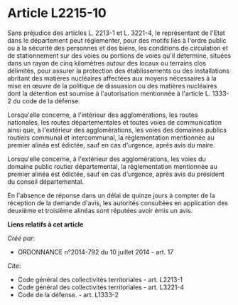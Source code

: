 # Article L2215-10

Sans préjudice des articles L. 2213-1 et L. 3221-4, le représentant de l'Etat dans le département peut réglementer, pour des
motifs liés à l'ordre public ou à la sécurité des personnes et des biens, les conditions de circulation et de stationnement
sur des voies ou portions de voies qu'il détermine, situées dans un rayon de cinq kilomètres autour des locaux ou terrains
clos délimités, pour assurer la protection des établissements ou des installations abritant des matières nucléaires affectées
aux moyens nécessaires à la mise en œuvre de la politique de dissuasion ou des matières nucléaires dont la détention est
soumise à l'autorisation mentionnée à l'article L. 1333-2 du code de la défense. 

Lorsqu'elle concerne, à l'intérieur des agglomérations, les routes nationales, les routes départementales et toutes voies de
communication ainsi que, à l'extérieur des agglomérations, les voies des domaines publics routiers communal et intercommunal,
la réglementation mentionnée au premier alinéa est édictée, sauf en cas d'urgence, après avis du maire. 

Lorsqu'elle concerne, à l'extérieur des agglomérations, les voies du domaine public routier départemental, la réglementation
mentionnée au premier alinéa est édictée, sauf en cas d'urgence, après avis du président du conseil départemental. 

En l'absence de réponse dans un délai de quinze jours à compter de la réception de la demande d'avis, les autorités
consultées en application des deuxième et troisième alinéas sont réputées avoir émis un avis.

**Liens relatifs à cet article**

_Créé par_:

  - ORDONNANCE n°2014-792 du 10 juillet 2014 - art. 17

_Cite_:

  - Code général des collectivités territoriales - art. L2213-1
  - Code général des collectivités territoriales - art. L3221-4
  - Code de la défense. - art. L1333-2

